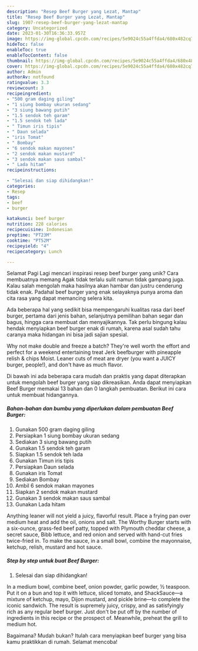 ```yaml
---
description: "Resep Beef Burger yang Lezat, Mantap"
title: "Resep Beef Burger yang Lezat, Mantap"
slug: 1907-resep-beef-burger-yang-lezat-mantap
category: Uncategorized
date: 2023-01-30T16:36:33.957Z
image: https://img-global.cpcdn.com/recipes/5e9024c55a4ffda4/680x482cq70/beef-burger-foto-resep-utama.jpg
hideToc: false
enableToc: true
enableTocContent: false
thumbnail: https://img-global.cpcdn.com/recipes/5e9024c55a4ffda4/680x482cq70/beef-burger-foto-resep-utama.jpg
cover: https://img-global.cpcdn.com/recipes/5e9024c55a4ffda4/680x482cq70/beef-burger-foto-resep-utama.jpg
author: Admin
authorAv: notfound
ratingvalue: 3.3
reviewcount: 3
recipeingredient:
- "500 gram daging giling"
- "1 siung bombay ukuran sedang"
- "3 siung bawang putih"
- "1.5 sendok teh garam"
- "1.5 sendok teh lada"
- " Timun iris tipis"
- " Daun selada"
- "iris Tomat"
- " Bombay"
- "6 sendok makan mayones"
- "2 sendok makan mustard"
- "3 sendok makan saus sambal"
- " Lada hitam"
recipeinstructions:

- "Selesai dan siap dihidangkan!"
categories:
- Resep
tags:
- beef
- burger

katakunci: beef burger 
nutrition: 228 calories
recipecuisine: Indonesian
preptime: "PT23M"
cooktime: "PT52M"
recipeyield: "4"
recipecategory: Lunch

---
```



Selamat Pagi Lagi mencari inspirasi resep beef burger yang unik? Cara membuatnya memang Agak tidak terlalu sulit namun tidak gampang juga. Kalau salah mengolah maka hasilnya akan hambar dan justru cenderung tidak enak. Padahal beef burger yang enak selayaknya punya aroma dan cita rasa yang dapat memancing selera kita.


Ada beberapa hal yang sedikit bisa mempengaruhi kualitas rasa dari beef burger, pertama dari jenis bahan, selanjutnya pemilihan bahan segar dan bagus, hingga cara membuat dan menyajikannya. Tak perlu bingung kalau hendak menyiapkan beef burger enak di rumah, karena asal sudah tahu caranya maka hidangan ini bisa jadi sajian spesial.

Why not make double and freeze a batch? They&#39;re well worth the effort and perfect for a weekend entertaining treat Jerk beefburger with pineapple relish &amp; chips Moist. Leaner cuts of meat are dryer (you want a JUICY burger, people!), and don&#39;t have as much flavor.


Di bawah ini ada beberapa cara mudah dan praktis yang dapat diterapkan untuk mengolah beef burger yang siap dikreasikan. Anda dapat menyiapkan Beef Burger memakai 13 bahan dan 0 langkah pembuatan. Berikut ini cara untuk membuat hidangannya.

<!--inarticleads1-->

##### Bahan-bahan dan bumbu yang diperlukan dalam pembuatan Beef Burger:

1. Gunakan 500 gram daging giling
1. Persiapkan 1 siung bombay ukuran sedang
1. Sediakan 3 siung bawang putih
1. Gunakan 1.5 sendok teh garam
1. Siapkan 1.5 sendok teh lada
1. Gunakan  Timun iris tipis
1. Persiapkan  Daun selada
1. Gunakan iris Tomat
1. Sediakan  Bombay
1. Ambil 6 sendok makan mayones
1. Siapkan 2 sendok makan mustard
1. Gunakan 3 sendok makan saus sambal
1. Gunakan  Lada hitam


Anything leaner will not yield a juicy, flavorful result. Place a frying pan over medium heat and add the oil, onions and salt. The Worthy Burger starts with a six-ounce, grass-fed beef patty, topped with Plymouth cheddar cheese, a secret sauce, Bibb lettuce, and red onion and served with hand-cut fries twice-fried in. To make the sauce, in a small bowl, combine the mayonnaise, ketchup, relish, mustard and hot sauce. 

<!--inarticleads2-->

##### Step by step untuk buat Beef Burger:


1. Selesai dan siap dihidangkan!

In a medium bowl, combine beef, onion powder, garlic powder, ½ teaspoon. Put it on a bun and top it with lettuce, sliced tomato, and ShackSauce—a mixture of ketchup, mayo, Dijon mustard, and pickle brine—to complete the iconic sandwich. The result is supremely juicy, crispy, and as satisfyingly rich as any regular beef burger. Just don&#39;t be put off by the number of ingredients in this recipe or the prospect of. Meanwhile, preheat the grill to medium hot. 

Bagaimana? Mudah bukan? Itulah cara menyiapkan beef burger yang bisa kamu praktikkan di rumah. Selamat mencoba!
